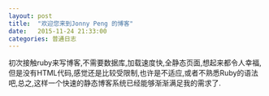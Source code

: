 ```yaml
---
layout: post
title:  "欢迎您来到Jonny Peng 的博客"
date:   2015-11-24 21:33:00 
categories: 普通日志
---
```


初次接触ruby来写博客,不需要数据库,加载速度快,全静态页面,想起来都令人幸福,但是没有HTML代码,感觉还是比较受限制,也许是不适应,或者不熟悉Ruby的语法吧,总之,这样一个快速的静态博客系统已经能够渐渐满足我的需求了.

